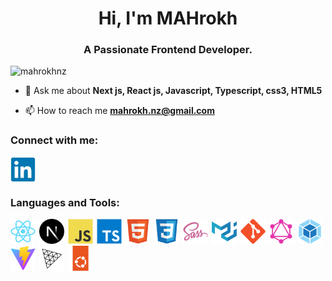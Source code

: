 <h1 align="center">Hi, I'm MAHrokh</h1>
<h3 align="center">A Passionate Frontend Developer.</h3>

<p align="left"> <img src="https://komarev.com/ghpvc/?username=mahrokhnz&label=Profile%20views&color=0e75b6&style=flat" alt="mahrokhnz" /> </p>

- 💬 Ask me about **Next js, React js, Javascript, Typescript, css3, HTML5**

- 📫 How to reach me **mahrokh.nz@gmail.com**

<h3 align="left">Connect with me:</h3>
<p>
<a href="https://www.linkedin.com/in/mahrokh-nabizadeh-335326144/" target="blank"><img align="center" src="assets/social/linkedin-original.svg" alt="linkedin" height="40" width="40" /></a>
</p>

<h3 align="left">Languages and Tools:</h3>
<p>
<a style="margin-inline-end: 2px" href="https://reactjs.org/" target="_blank" rel="noreferrer"> <img src="assets/tools/react-original.svg" alt="reactjs" width="40" height="40"/></a>
<a style="margin-inline-end: 2px" href="https://nextjs.org/" target="_blank" rel="noreferrer"> <img src="assets/tools/nextjs-original.svg" alt="nextjs" width="40" height="40"/></a>
<a style="margin-inline-end: 2px" href="https://www.javascript.com/" target="_blank" rel="noreferrer"> <img src="assets/tools/javascript-original.svg" alt="javascript" width="40" height="40"/></a>
<a style="margin-inline-end: 2px" href="https://www.typescriptlang.org/" target="_blank" rel="noreferrer"> <img src="assets/tools/typescript-original.svg" alt="typescript" width="40" height="40"/></a>
<a style="margin-inline-end: 2px" href="https://html.com/" target="_blank" rel="noreferrer"> <img src="assets/tools/html5-original.svg" alt="html5" width="40" height="40"/></a>
<a style="margin-inline-end: 2px" href="https://www.w3.org/Style/CSS/Overview.en.html" target="_blank" rel="noreferrer"> <img src="assets/tools/css3-original.svg" alt="css3" width="40" height="40"/></a>
<a style="margin-inline-end: 2px" href="https://sass-lang.com/" target="_blank" rel="noreferrer"> <img src="assets/tools/sass-original.svg" alt="sass" width="40" height="40"/></a>
<a style="margin-inline-end: 2px" href="https://mui.com/" target="_blank" rel="noreferrer"> <img src="assets/tools/materialui-original.svg" alt="materialui" width="40" height="40"/></a>
<a style="margin-inline-end: 2px" href="https://git-scm.com/" target="_blank" rel="noreferrer"> <img src="assets/tools/git-original.svg" alt="git" width="40" height="40"/></a>
<a style="margin-inline-end: 2px" href="https://graphql.org/" target="_blank" rel="noreferrer"> <img src="assets/tools/graphql-plain.svg" alt="graphql" width="40" height="40"/></a>
<a style="margin-inline-end: 2px" href="https://webpack.js.org/" target="_blank" rel="noreferrer"> <img src="assets/tools/webpack-original.svg" alt="webpack" width="40" height="40"/></a>
<a style="margin-inline-end: 2px" href="https://vite.dev/" target="_blank" rel="noreferrer"> <img src="assets/tools/vitejs-original.svg" alt="vitejs" width="40" height="40"/></a>
<a style="margin-inline-end: 2px" href="https://threejs.org/" target="_blank" rel="noreferrer"> <img src="assets/tools/threejs-original.svg" alt="threejs" width="40" height="40"/></a>
<a href="https://ubuntu.com/" target="_blank" rel="noreferrer"> <img src="assets/tools/ubuntu-original.svg" alt="ubunto" width="40" height="40"/></a>
</p>

[//]: # (<p><img align="left" src="https://github-readme-stats.vercel.app/api/top-langs?username=mahrokhnz&show_icons=true&locale=en&layout=compact" alt="mahrokhnz" /></p>)
